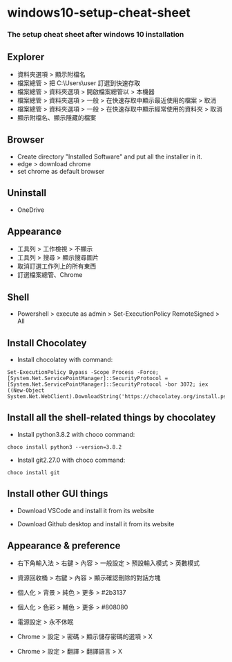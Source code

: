 # windows10-setup-cheat-sheet
### The setup cheat sheet after windows 10 installation

## Explorer

- 資料夾選項 > 顯示附檔名
- 檔案總管 > 把 C:\Users\user 訂選到快速存取
- 檔案總管 > 資料夾選項 > 開啟檔案總管以 > 本機器
- 檔案總管 > 資料夾選項 > 一般 > 在快速存取中顯示最近使用的檔案 > 取消
- 檔案總管 > 資料夾選項 > 一般 > 在快速存取中顯示經常使用的資料夾 > 取消
- 顯示附檔名、顯示隱藏的檔案

## Browser

- Create directory "Installed Software" and put all the installer in it.
- edge > download chrome
- set chrome as default browser

## Uninstall

- OneDrive

## Appearance

- 工具列 > 工作檢視 > 不顯示
- 工具列 > 搜尋 > 顯示搜尋圖片
- 取消訂選工作列上的所有東西
- 訂選檔案總管、Chrome

## Shell

- Powershell > execute as admin > Set-ExecutionPolicy RemoteSigned > All

## Install Chocolatey

- Install chocolatey with command:
```
Set-ExecutionPolicy Bypass -Scope Process -Force; [System.Net.ServicePointManager]::SecurityProtocol = [System.Net.ServicePointManager]::SecurityProtocol -bor 3072; iex ((New-Object System.Net.WebClient).DownloadString('https://chocolatey.org/install.ps1'))
```

## Install all the shell-related things by chocolatey

- Install python3.8.2 with choco command:
```
choco install python3 --version=3.8.2
```

- Install git2.27.0 with choco command:
```
choco install git
```

## Install other GUI things

- Download VSCode and install it from its website

- Download Github desktop and install it from its website

## Appearance & preference

- 右下角輸入法 > 右鍵 > 內容 > 一般設定 > 預設輸入模式 > 英數模式

- 資源回收桶 > 右鍵 > 內容 > 顯示確認刪除的對話方塊

- 個人化 > 背景 > 純色 > 更多 > #2b3137

- 個人化 > 色彩 > 輔色 > 更多 > #808080

- 電源設定 > 永不休眠

- Chrome > 設定 > 密碼 > 顯示儲存密碼的選項 > X

- Chrome > 設定 > 翻譯 > 翻譯語言 > X



